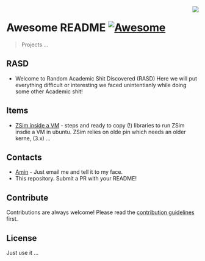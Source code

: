 <img src="icon.png" align="right" />

# Awesome README [![Awesome](https://cdn.rawgit.com/sindresorhus/awesome/d7305f38d29fed78fa85652e3a63e154dd8e8829/media/badge.svg)](https://github.com/sindresorhus/awesome)
> Projects ... 

## RASD

 - Welcome to Random Academic Shit Discovered (RASD)
 Here we will put everything difficult or interesting we faced unintentianly while doing some other Academic shit!


## Items

- [ZSim inside a VM](ZSim_in_VM/) - steps and ready to copy (!) libraries to run ZSim insdie a VM in ubuntu. ZSim relies on olde pin which needs an older kerne, (3.x) ...


## Contacts

- [Amin](aming@ece.ubc.ca) - Just email me and tell it to my face.
- This repository. Submit a PR with your README!

## Contribute

Contributions are always welcome!
Please read the [contribution guidelines](contributing.md) first.

## License
 Just use it ...
